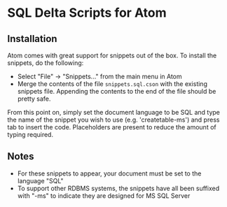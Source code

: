 # SQL Delta Scripts for Atom

## Installation

Atom comes with great support for snippets out of the box. To install the snippets, do the following:

* Select "File" -> "Snippets..." from the main menu in Atom
* Merge the contents of the file ````snippets.sql.cson```` with the existing snippets file. Appending the contents to the end of the file should be pretty safe.

From this point on, simply set the document language to be SQL and type the name of the snippet you wish to use (e.g. 'createtable-ms') and press tab to insert the code. Placeholders are present to reduce the amount of typing required.

## Notes

* For these snippets to appear, your document must be set to the language "SQL"
* To support other RDBMS systems, the snippets have all been suffixed with "-ms" to indicate they are designed for MS SQL Server
